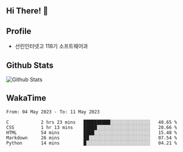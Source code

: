 ## Hi There! 👋

## Profile

-   선린인터넷고 118기 소프트웨어과

## Github Stats

![Github Stats](https://github-readme-stats.vercel.app/api/top-langs/?username=NY0510&theme=tokyonight&hide_border=true&layout=compact)

## WakaTime

<!--START_SECTION:waka-->

```text
From: 04 May 2023 - To: 11 May 2023

C            2 hrs 23 mins   ██████████░░░░░░░░░░░░░░░   40.65 %
CSS          1 hr 13 mins    █████░░░░░░░░░░░░░░░░░░░░   20.66 %
HTML         54 mins         ████░░░░░░░░░░░░░░░░░░░░░   15.48 %
Markdown     26 mins         ██░░░░░░░░░░░░░░░░░░░░░░░   07.54 %
Python       14 mins         █░░░░░░░░░░░░░░░░░░░░░░░░   04.21 %
```

<!--END_SECTION:waka-->
